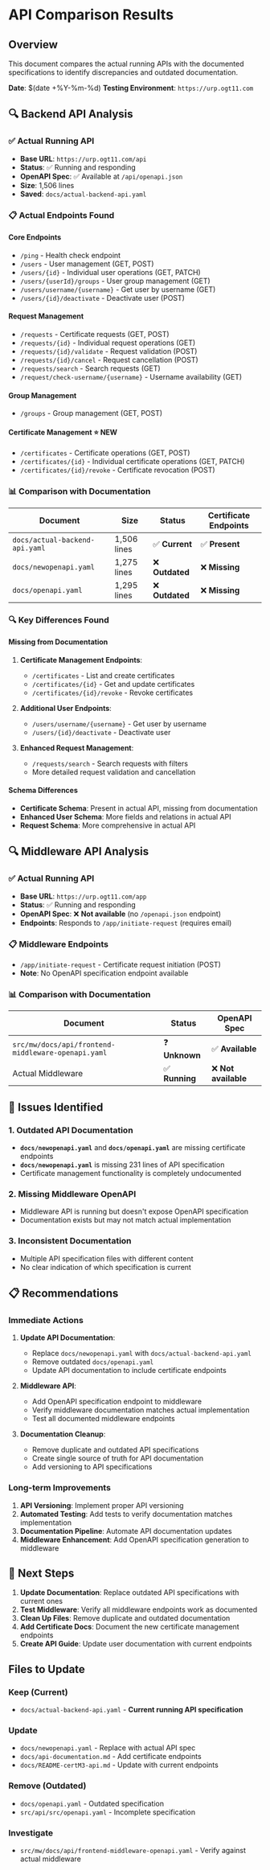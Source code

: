 # API Comparison Results

## Overview
This document compares the actual running APIs with the documented specifications to identify discrepancies and outdated documentation.

**Date**: $(date +%Y-%m-%d)
**Testing Environment**: `https://urp.ogt11.com`

## 🔍 Backend API Analysis

### ✅ Actual Running API
- **Base URL**: `https://urp.ogt11.com/api`
- **Status**: ✅ Running and responding
- **OpenAPI Spec**: ✅ Available at `/api/openapi.json`
- **Size**: 1,506 lines
- **Saved**: `docs/actual-backend-api.yaml`

### 📋 Actual Endpoints Found

#### Core Endpoints
- `/ping` - Health check endpoint
- `/users` - User management (GET, POST)
- `/users/{id}` - Individual user operations (GET, PATCH)
- `/users/{userId}/groups` - User group management (GET)
- `/users/username/{username}` - Get user by username (GET)
- `/users/{id}/deactivate` - Deactivate user (POST)

#### Request Management
- `/requests` - Certificate requests (GET, POST)
- `/requests/{id}` - Individual request operations (GET)
- `/requests/{id}/validate` - Request validation (POST)
- `/requests/{id}/cancel` - Request cancellation (POST)
- `/requests/search` - Search requests (GET)
- `/request/check-username/{username}` - Username availability (GET)

#### Group Management
- `/groups` - Group management (GET, POST)

#### Certificate Management ⭐ **NEW**
- `/certificates` - Certificate operations (GET, POST)
- `/certificates/{id}` - Individual certificate operations (GET, PATCH)
- `/certificates/{id}/revoke` - Certificate revocation (POST)

### 📊 Comparison with Documentation

| Document | Size | Status | Certificate Endpoints |
|----------|------|--------|----------------------|
| `docs/actual-backend-api.yaml` | 1,506 lines | ✅ **Current** | ✅ **Present** |
| `docs/newopenapi.yaml` | 1,275 lines | ❌ **Outdated** | ❌ **Missing** |
| `docs/openapi.yaml` | 1,295 lines | ❌ **Outdated** | ❌ **Missing** |

### 🔍 Key Differences Found

#### Missing from Documentation
1. **Certificate Management Endpoints**:
   - `/certificates` - List and create certificates
   - `/certificates/{id}` - Get and update certificates
   - `/certificates/{id}/revoke` - Revoke certificates

2. **Additional User Endpoints**:
   - `/users/username/{username}` - Get user by username
   - `/users/{id}/deactivate` - Deactivate user

3. **Enhanced Request Management**:
   - `/requests/search` - Search requests with filters
   - More detailed request validation and cancellation

#### Schema Differences
- **Certificate Schema**: Present in actual API, missing from documentation
- **Enhanced User Schema**: More fields and relations in actual API
- **Request Schema**: More comprehensive in actual API

## 🔍 Middleware API Analysis

### ✅ Actual Running API
- **Base URL**: `https://urp.ogt11.com/app`
- **Status**: ✅ Running and responding
- **OpenAPI Spec**: ❌ **Not available** (no `/openapi.json` endpoint)
- **Endpoints**: Responds to `/app/initiate-request` (requires email)

### 📋 Middleware Endpoints
- `/app/initiate-request` - Certificate request initiation (POST)
- **Note**: No OpenAPI specification endpoint available

### 📊 Comparison with Documentation

| Document | Status | OpenAPI Spec |
|----------|--------|--------------|
| `src/mw/docs/api/frontend-middleware-openapi.yaml` | ❓ **Unknown** | ✅ **Available** |
| Actual Middleware | ✅ **Running** | ❌ **Not available** |

## 🚨 Issues Identified

### 1. Outdated API Documentation
- **`docs/newopenapi.yaml`** and **`docs/openapi.yaml`** are missing certificate endpoints
- **`docs/newopenapi.yaml`** is missing 231 lines of API specification
- Certificate management functionality is completely undocumented

### 2. Missing Middleware OpenAPI
- Middleware API is running but doesn't expose OpenAPI specification
- Documentation exists but may not match actual implementation

### 3. Inconsistent Documentation
- Multiple API specification files with different content
- No clear indication of which specification is current

## 📋 Recommendations

### Immediate Actions
1. **Update API Documentation**:
   - Replace `docs/newopenapi.yaml` with `docs/actual-backend-api.yaml`
   - Remove outdated `docs/openapi.yaml`
   - Update API documentation to include certificate endpoints

2. **Middleware API**:
   - Add OpenAPI specification endpoint to middleware
   - Verify middleware documentation matches actual implementation
   - Test all documented middleware endpoints

3. **Documentation Cleanup**:
   - Remove duplicate and outdated API specifications
   - Create single source of truth for API documentation
   - Add versioning to API specifications

### Long-term Improvements
1. **API Versioning**: Implement proper API versioning
2. **Automated Testing**: Add tests to verify documentation matches implementation
3. **Documentation Pipeline**: Automate API documentation updates
4. **Middleware Enhancement**: Add OpenAPI specification generation to middleware

## 📝 Next Steps

1. **Update Documentation**: Replace outdated API specifications with current ones
2. **Test Middleware**: Verify all middleware endpoints work as documented
3. **Clean Up Files**: Remove duplicate and outdated documentation
4. **Add Certificate Docs**: Document the new certificate management endpoints
5. **Create API Guide**: Update user documentation with current endpoints

## Files to Update

### Keep (Current)
- `docs/actual-backend-api.yaml` - **Current running API specification**

### Update
- `docs/newopenapi.yaml` - Replace with actual API spec
- `docs/api-documentation.md` - Add certificate endpoints
- `docs/README-certM3-api.md` - Update with current endpoints

### Remove (Outdated)
- `docs/openapi.yaml` - Outdated specification
- `src/api/src/openapi.yaml` - Incomplete specification

### Investigate
- `src/mw/docs/api/frontend-middleware-openapi.yaml` - Verify against actual middleware 